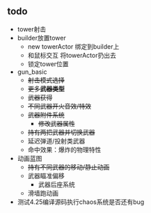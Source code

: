 ﻿## todo
- tower射击
- builder放置tower
  - new towerActor 绑定到builder上
  - 和鼠标交互 将towerActor扔出去
  - 锁定tower位置
- gun_basic
  - ~~射击模式选择~~
  - ~~更多**武器类型**~~
  - ~~武器获得~~
  - ~~不同武器开火音效/特效~~
  - ~~武器附件系统~~
    - ~~修改武器属性~~
  - ~~持有两把武器并切换武器~~
  - 延迟弹道/投射类武器
  - 命中效果：爆炸的物理特性
- 动画蓝图
  - ~~持有不同武器的移动/静止动画~~
  - 武器瞄准偏移
    - 武器后座系统
  - 滑墙跑动画
- 测试4.25编译源码执行chaos系统是否还有bug
